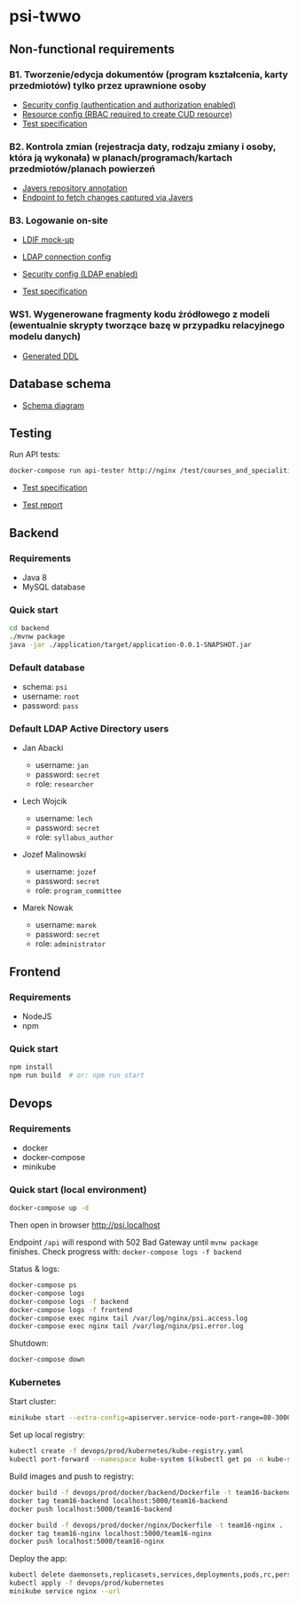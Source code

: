 # psi-twwo

## Non-functional requirements

### B1. Tworzenie/edycja dokumentów (program kształcenia, karty przedmiotów) tylko przez uprawnione osoby

* [Security config (authentication and authorization enabled)](https://github.com/pwr-twwo/app-team16/blob/master/backend/application/src/main/java/com/psi/config/SecurityConfig.java#L48)
* [Resource config (RBAC required to create CUD resource)](https://github.com/pwr-twwo/app-team16/blob/master/backend/application/src/main/java/com/psi/resource/SyllabusResource.java#L38)
* [Test specification](https://github.com/pwr-twwo/app-team16/blob/master/test/courses_and_specialities_crud.yml)

### B2. Kontrola zmian (rejestracja daty, rodzaju zmiany i osoby, która ją wykonała) w planach/programach/kartach przedmiotów/planach powierzeń

* [Javers repository annotation](https://github.com/pwr-twwo/app-team16/blob/master/backend/universitydomain/src/main/java/com/psi/subjectcard/repository/SubjectCardRepository.java#L8)
* [Endpoint to fetch changes captured via Javers](https://github.com/pwr-twwo/app-team16/blob/master/backend/universitydomain/src/main/java/com/psi/subjectcard/service/SubjectCardService.java#L45)

### B3. Logowanie on-site

* [LDIF mock-up](https://github.com/pwr-twwo/app-team16/blob/master/backend/application/src/main/resources/localldapactivedirectory.ldif)

* [LDAP connection config](https://github.com/pwr-twwo/app-team16/blob/master/backend/application/src/main/resources/application.yml#L5)

* [Security config (LDAP enabled)](https://github.com/pwr-twwo/app-team16/blob/master/backend/application/src/main/java/com/psi/config/SecurityConfig.java#L62)

* [Test specification](https://github.com/pwr-twwo/app-team16/blob/master/test/courses_and_specialities_crud.yml)

### WS1. Wygenerowane fragmenty kodu źródłowego z modeli (ewentualnie skrypty tworzące bazę w przypadku relacyjnego modelu danych)

* [Generated DDL](https://github.com/pwr-twwo/app-team16/blob/master/docs/psi.ddl)

## Database schema

* [Schema diagram](https://github.com/pwr-twwo/app-team16/blob/master/docs/db-schema.pdf)

## Testing

Run API tests:

```bash
docker-compose run api-tester http://nginx /test/courses_and_specialities_crud.yml --print-bodies=true
```

* [Test specification](https://github.com/pwr-twwo/app-team16/blob/master/test/courses_and_specialities_crud.yml)

* [Test report](https://github.com/pwr-twwo/app-team16/blob/master/docs/test_reports/courses_and_specialities_crud.log)

## Backend

### Requirements

* Java 8
* MySQL database

### Quick start

```bash
cd backend
./mvnw package
java -jar ./application/target/application-0.0.1-SNAPSHOT.jar
```

### Default database

* schema: `psi`
* username: `root`
* password: `pass`

### Default LDAP Active Directory users

* Jan Abacki
  * username: `jan`
  * password: `secret`
  * role: `researcher`

* Lech Wojcik
  * username: `lech`
  * password: `secret`
  * role: `syllabus_author`

* Jozef Malinowski
  * username: `jozef`
  * password: `secret`
  * role: `program_committee`

* Marek Nowak
  * username: `marek`
  * password: `secret`
  * role: `administrator`

## Frontend

### Requirements

* NodeJS
* npm

### Quick start

```bash
npm install
npm run build  # or: npm run start
```

## Devops

### Requirements

* docker
* docker-compose
* minikube

### Quick start (local environment)

```bash
docker-compose up -d
```

Then open in browser <http://psi.localhost>

Endpoint `/api` will respond with 502 Bad Gateway until `mvnw package` finishes.
Check progress with: `docker-compose logs -f backend`

Status & logs:

```bash
docker-compose ps
docker-compose logs
docker-compose logs -f backend
docker-compose logs -f frontend
docker-compose exec nginx tail /var/log/nginx/psi.access.log
docker-compose exec nginx tail /var/log/nginx/psi.error.log
```

Shutdown:

```bash
docker-compose down
```

### Kubernetes

Start cluster:

```bash
minikube start --extra-config=apiserver.service-node-port-range=80-30000
```

Set up local registry:

```bash
kubectl create -f devops/prod/kubernetes/kube-registry.yaml
kubectl port-forward --namespace kube-system $(kubectl get po -n kube-system | grep kube-registry-v0 | \awk '{print $1;}') 5000:5000  # leave running in separate terminal
```

Build images and push to registry:

```bash
docker build -f devops/prod/docker/backend/Dockerfile -t team16-backend .
docker tag team16-backend localhost:5000/team16-backend
docker push localhost:5000/team16-backend

docker build -f devops/prod/docker/nginx/Dockerfile -t team16-nginx .
docker tag team16-nginx localhost:5000/team16-nginx
docker push localhost:5000/team16-nginx
```

Deploy the app:

```bash
kubectl delete daemonsets,replicasets,services,deployments,pods,rc,persistentvolumeclaims --all
kubectl apply -f devops/prod/kubernetes
minikube service nginx --url
```
